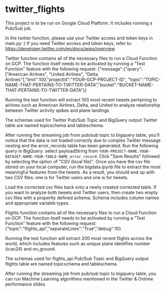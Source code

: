 # twitter_flights

This project is to be run on Google Cloud Platform. It includes running a Pub/Sub job. 

In the twitter function, please use your Twitter access and token keys in main.py :)
If you need Twitter access and token keys, refer to: https://developer.twitter.com/en/docs/apps/overview

Twitter function contains all of the necessary files to run a Cloud Function on GCP. The function itself needs to be activated by running a "Test Function" feature with
the following request: {"message":{"query":["American Airlines", "United Airlines", "Delta Airlines"],"limit":100,"projectId":"YOUR-GCP-PROJECT-ID",
"topic":"TOPIC-NAME-THAT-PERTAINS-TO-TWITTER-DATA","bucket":"BUCKET-NAME-THAT-PERTAINS-TO-TWITTER-DATA"}}

Running the test function will extract 100 most recent tweets pertaining to airlines such as American Airlines, Delta, and United to analyze relationship 
between Twitter activity spikes and plane landings

The schemas used for Twitter Pub/Sub Topic and BigQuery output Twitter table are named topicschema and tableschema. 

After running the streaming job from pub/sub topic to bigquery table, you'll notice that the data is not loaded correctly due to complex Twitter message nesting and the
error_records table has been generated. Run the following query in BigQuery: select payloadString from `YOUR-PROJECT-NAME.YOUR-DATASET-NAME-YOUR-TABLE-NAME_error_record`.
Click "Save Results" followed by selecting the option of "CSV (local file)". Once you have the csv file stored on your local computer, run the bigdata.ipynb file to 
extract the most meaningful features from the tweets. As a result, you should end up with two CSV files: one is for Twitter users and one is for tweets.

Load the corrected csv files back onto a newly created corrected table. If you want to analyze both tweets and Twitter users, then create two empty csv files with a propertly
defined schema. Schema includes column names and appropriate variable types. 

Flights function contains all of the necessary files to run a Cloud Function on GCP. The function itself needs to be activated by running a "Test Function" feature with
the following request: {"topic":"flights_api","separateLines":"True","debug":10}

Running the test function will extract 200 most recent flights across the world, which includes features such as unique plane identifies number (icao24) and on_ground.

The schemas used for flights_api Pub/Sub Topic and BigQuery output flights table are named topicschema and tableschema. 

After running the streaming job from pub/sub topic to bigquery table, you can run Machine Learning algorithms mentioned in the Twitter & Ontime performance slides.


